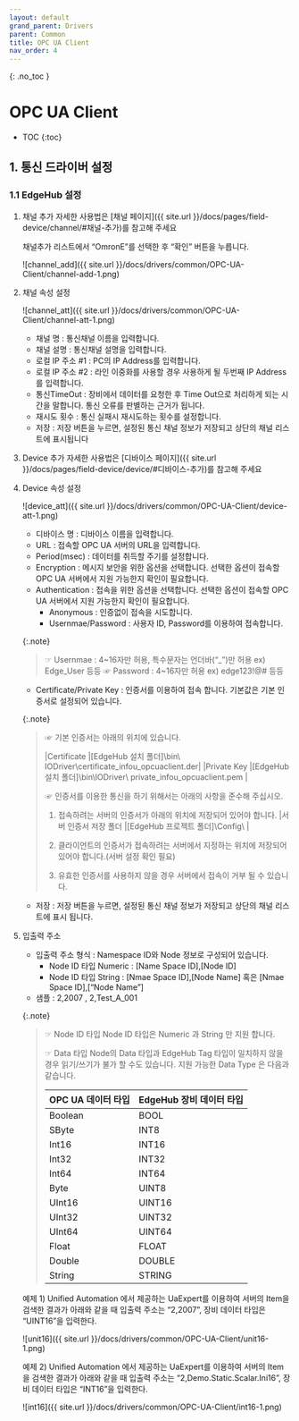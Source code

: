 ```yaml
---
layout: default
grand_parent: Drivers
parent: Common
title: OPC UA Client
nav_order: 4
---
```


{: .no_toc }
# OPC UA Client
- TOC
{:toc}
## 1. 통신 드라이버 설정
### 1.1 EdgeHub 설정
1. 채널 추가
    자세한 사용법은 [채널 페이지]({{ site.url }}/docs/pages/field-device/channel/#채널-추가)를 참고해 주세요

    채널추가 리스트에서 “OmronE”를 선택한 후 “확인” 버튼을 누릅니다.

    ![channel_add]({{ site.url }}/docs/drivers/common/OPC-UA-Client/channel-add-1.png)

2. 채널 속성 설정

    ![channel_att]({{ site.url }}/docs/drivers/common/OPC-UA-Client/channel-att-1.png)

   - 채널 명 : 통신채널 이름을 입력합니다. 
   - 채널 설명 : 통신채널 설명을 입력합니다. 
   - 로컬 IP 주소 #1 : PC의 IP Address를 입력합니다.
   - 로컬 IP 주소 #2 : 라인 이중화를 사용할 경우 사용하게 될 두번째 IP Address를 입력합니다.
   - 통신TimeOut : 장비에서 데이터를 요청한 후 Time Out으로 처리하게 되는 시간을 말합니다. 통신 오류를 판별하는 근거가 됩니다.
   - 재시도 횟수 : 통신 실패시 재시도하는 횟수를 설정합니다.
   - 저장 : 저장 버튼을 누르면, 설정된 통신 채널 정보가 저장되고 상단의 채널 리스트에 표시됩니다

3. Device 추가
    자세한 사용법은 [디바이스 페이지]({{ site.url }}/docs/pages/field-device/device/#디바이스-추가)를 참고해 주세요

4. Device 속성 설정

    ![device_att]({{ site.url }}/docs/drivers/common/OPC-UA-Client/device-att-1.png)

    - 디바이스 명 : 디바이스 이름을 입력합니다. 
    - URL : 접속할 OPC UA 서버의 URL을 입력합니다.
    - Period(msec) : 데이터를 취득할 주기를 설정합니다.
    - Encryption : 메시지 보안을 위한 옵션을 선택합니다. 선택한 옵션이 접속할 OPC UA 서버에서 지원 가능한지 확인이 필요합니다.
    - Authentication : 접속을 위한 옵션을 선택합니다. 선택한 옵션이 접속할 OPC UA 서버에서 지원 가능한지 확인이 필요합니다.
        - Anonymous : 인증없이 접속을 시도합니다.
        - Usernmae/Password : 사용자 ID, Password를 이용하여 접속합니다.


    {:.note}
    >☞ Usernmae : 4~16자만 허용, 특수문자는 언더바(“_”)만 허용 ex) Edge_User 등등
    >☞ Password : 4~16자만 허용 ex) edge123!@# 등등

    - Certificate/Private Key : 인증서를 이용하여 접속 합니다. 기본값은 기본 인증서로 설정되어 있습니다.

    {:.note}
    >☞ 기본 인증서는 아래의 위치에 있습니다.  
    >
    >|Certificate	|[EdgeHub 설치 폴더]\bin\ IODriver\certificate_infou_opcuaclient.der|
    >|Private Key	|[EdgeHub 설치 폴더]\bin\IODriver\ private_infou_opcuaclient.pem |
    >
    >☞ 인증서를 이용한 통신을 하기 위해서는 아래의 사항을 준수해 주십시오.
    >1. 접속하려는 서버의 인증서가 아래의 위치에 저장되어 있어야 합니다.
    >|서버 인증서 저장 폴더	|[EdgeHub 프로젝트 폴더]\Config\ |
    >
    >2. 클라이언트의 인증서가 접속하려는 서버에서 지정하는 위치에 저장되어 있어야 합니다.(서버 설정 확인 필요)
    >3. 유효한 인증서를 사용하지 않을 경우 서버에서 접속이 거부 될 수 있습니다.

    - 저장 : 저장 버튼을 누르면, 설정된 통신 채널 정보가 저장되고 상단의 채널 리스트에 표시 됩니다.

5. 입출력 주소
    - 입출력 주소 형식 : Namespace ID와 Node 정보로 구성되어 있습니다. 
        - Node ID 타입 Numeric : [Name Space ID],[Node ID]
        - Node ID 타입 String 		  : [Nmae Space ID],[Node Name] 혹은 [Nmae Space ID],[“Node Name”]
    - 샘플 :  2,2007 ,  2,Test_A_001

    {:.note}
    >☞ Node ID 타입
    >Node ID 타입은 Numeric 과 String 만 지원 합니다.
    >
    >☞ Data 타입
    >Node의 Data 타입과 EdgeHub Tag 타입이 일치하지 않을 경우 읽기/쓰기가 불가 할 수도 있습니다.
    >지원 가능한 Data Type 은 다음과 같습니다.
    >
    >| OPC UA 데이터 타입 | EdgeHub 장비 데이터 타입    |
    >|---------------|--------------------|
    >| Boolean       | BOOL                 |
    >| SByte         | INT8                 |
    >| Int16         | INT16                |
    >| Int32         | INT32                |
    >| Int64         | INT64                |
    >| Byte          | UINT8                |
    >| UInt16        | UINT16               |
    >| UInt32        | UINT32               |
    >| UInt64        | UINT64               |
    >| Float         | FLOAT                |
    >| Double        | DOUBLE               |
    >| String        | STRING               |

    예제 1) Unified Automation 에서 제공하는 UaExpert를 이용하여 서버의 Item을 검색한 결과가 아래와 같을 때 입출력 주소는 “2,2007”, 장비 데이터 타입은 “UINT16”을 입력한다.

    ![unit16]({{ site.url }}/docs/drivers/common/OPC-UA-Client/unit16-1.png)

    예제 2) Unified Automation 에서 제공하는 UaExpert를 이용하여 서버의 Item을 검색한 결과가 아래와 같을 때 입출력 주소는 “2,Demo.Static.Scalar.Ini16”, 장비 데이터 타입은 “INT16”을 입력한다.

    ![int16]({{ site.url }}/docs/drivers/common/OPC-UA-Client/int16-1.png)


    

